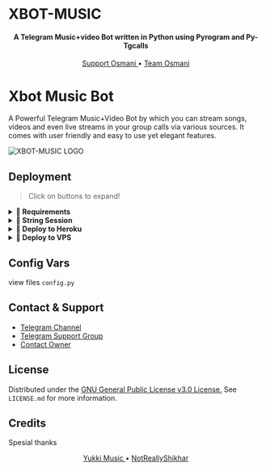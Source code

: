 # XBOT-MUSIC
<h4 align="center">
    A Telegram Music+video Bot written in Python using Pyrogram and Py-Tgcalls 
</h4>
<p align="center">
    <a href="https://t.me/osmanigroupbot"> Support Osmani </a> •
    <a href="https://t.me/teamosmani"> Team Osmani </a> 
</p>
    
# Xbot Music Bot
A Powerful Telegram Music+Video Bot by which you can stream songs, videos and even live streams in your group calls via various sources. It comes with  user friendly and easy to use yet elegant features.

![XBOT-MUSIC LOGO](https://telegra.ph/file/719c7766b1dbfe2666d39.jpg)
## Deployment

> Click on buttons to expand!
<details>
<summary><b>🔗 Requirements</b></summary>
<br>
    
- [Python3.9](https://www.python.org/downloads/release/python-390/)
- [Telegram API Key](https://docs.pyrogram.org/intro/setup#api-keys)
- [Telegram Bot Token](https://t.me/botfather)
- [MongoDB URI](https://telegra.ph/How-To-get-Mongodb-URI-04-06)
- [Pyrogram String Session](https://notreallyshikhar.gitbook.io/yukkimusicbot/deployment/string-session)
    
</details>

<details>
<summary><b>🔗 String Session</b></summary>
<br>
    
> You'll need a [API_ID](my.telegram.org) & [API_HASH](my.telegram.org) in order to generate pyrogram session. 
> Always remeber to use good API combo else your account could be deleted.

<h4> Generate Session via Repl: </h4>    
<p><a href="https://replit.com/@fjgaming212/String-Session"><img src="https://img.shields.io/badge/Generate%20On%20Repl-blueviolet?style=for-the-badge&logo=appveyor" width="200""/></a></p>

<h4> Generate Session via Telegram StringGen Bot: </h4>    
<p><a href="https://t.me/StringSessionFlicksbot"><img src="https://img.shields.io/badge/TG%20String%20Gen%20Bot-blueviolet?style=for-the-badge&logo=appveyor" width="200""/></a></p>
    
</details>

<details>
<summary><b>🔗 Deploy to Heroku</b></summary>
<br>

> Heroku has two vars[ HEROKU_API_KEY & HEROKU_APP_NAME ] for Updater to work. 
> By setting those two vars you can get logs of your heroku app, set var, edit var, delete vars , check dyno usage and update bot. 
> Those two vars are not Mandatory! You can leave them blank too. 
    
<h4>Click the button below to deploy Yukki on Heroku!</h4>    
<p><a href="https://heroku.com/deploy?template=https://github.com/Searosan/mosia_vc_bot"><img src="https://img.shields.io/badge/Deploy%20To%20Heroku-blueviolet?style=for-the-badge&logo=heroku" width="200""/></a></p>
    
</details>

<details>
<summary><b>🔗 Deploy to VPS</b></summary>
<br>

> Use the method below


```console
shikhar@MacBook~ $ git clone https://github.com/fjgaming212/XBOT-MUSIC
shikhar@MacBook~ $ cd YukkiMusicBot
shikhar@MacBook~ $ pip3 install -U -r requirements.txt
shikhar@MacBook~ $ cp sample.env .env
```
> Edit .env with your values and then start bot with
```console
shikhar@MacBook~ $ bash start
```

> Not Getting VPS Method? [Watch Tutorial](https://t.me/OfficialYukki/2275)
</details>

## Config Vars

view files `config.py`

## Contact & Support

- [Telegram Channel](https://t.me/BotMusicUpdates)
- [Telegram Support Group](https://t.me/BotMusicChat)
- [Contact Owner](https://t.me/farizsj)


## License

Distributed under the [GNU General Public License v3.0 License.](https://github.com/fjgaming212/XBOT-MUSIC/blob/main/LICENSE) See `LICENSE.md` for more information.

## Credits

Spesial thanks
<p align="center">
    <a href="https://github.com/NotReallyShikhar/YukkiMusicBot"> Yukki Music </a> •
    <a href="https://github.com/NotReallyShikhar"> NotReallyShikhar </a> 
